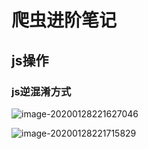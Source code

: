 # 爬虫进阶笔记

## js操作

### js逆混淆方式

![image-20200128221627046](/Users/fanding/gitProjects/notes/spider/img/image-20200128221627046.png)

![image-20200128221715829](/Users/fanding/gitProjects/notes/spider/img/image-20200128221715829.png)